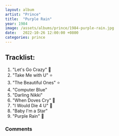 ```yaml
---
layout: album
artist: "Prince"
title:  "Purple Rain"
year: 1984
image: /assets/albums/prince/1984-purple-rain.jpg
date:   2022-10-26 12:00:00 +0800
categories: prince
---
```



## Tracklist:

1.	"Let's Go Crazy" 💎
2.	"Take Me with U" ⭐️
3.	"The Beautiful Ones" ⭐️
4.	"Computer Blue"
5.	"Darling Nikki"
6.	"When Doves Cry" 💎
7.	"I Would Die 4 U" 💎
8.	"Baby I'm a Star"
9.	"Purple Rain" 💎

### Comments
